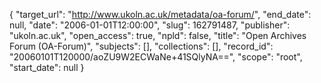 {
  "target_url": "http://www.ukoln.ac.uk/metadata/oa-forum/", 
  "end_date": null, 
  "date": "2006-01-01T12:00:00", 
  "slug": 162791487, 
  "publisher": "ukoln.ac.uk", 
  "open_access": true, 
  "npld": false, 
  "title": "Open Archives Forum (OA-Forum)", 
  "subjects": [], 
  "collections": [], 
  "record_id": "20060101T120000/aoZU9W2ECWaNe+41SQlyNA==", 
  "scope": "root", 
  "start_date": null
}

